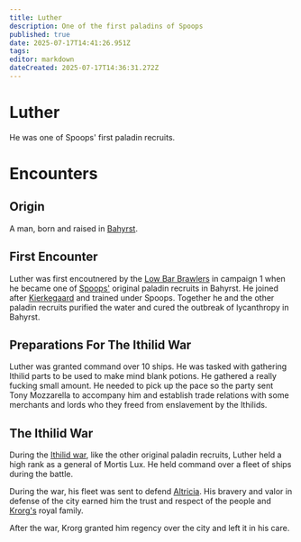 ```yaml
---
title: Luther
description: One of the first paladins of Spoops
published: true
date: 2025-07-17T14:41:26.951Z
tags: 
editor: markdown
dateCreated: 2025-07-17T14:36:31.272Z
---
```


# Luther
He was one of Spoops' first paladin recruits. 

# Encounters

## Origin
A man, born and raised in [Bahyrst](/locations/Mardun/Bahyrst). 

## First Encounter
Luther was first encoutnered by the [Low Bar Brawlers](/organizations/low-bar-brawlers) in campaign 1 when he became one of [Spoops'](/characters/spoops) original paladin recruits in Bahyrst. He joined after [Kierkegaard](/characters/kierkegaard) and trained under Spoops. Together he and the other paladin recruits purified the water and cured the outbreak of lycanthropy in Bahyrst.


## Preparations For The Ithilid War
Luther was granted command over 10 ships. He was tasked with gathering Ithilid parts to be used to make mind blank potions. He gathered a really fucking small amount. He needed to pick up the pace so the party sent Tony Mozzarella to accompany him and establish trade relations with some merchants and lords who they freed from enslavement by the Ithilids.
    

## The Ithilid War
During the [Ithilid war](/Events/ithilid-war), like the other original paladin recruits, Luther held a high rank as a general of Mortis Lux. He held command over a fleet of ships during the battle.

During the war, his fleet was sent to defend [Altricia](/locations/Mardun/Allford). His bravery and valor in defense of the city earned him the trust and respect of the people and [Krorg's](/characters/krorg) royal family.

After the war, Krorg granted him regency over the city and left it in his care.



